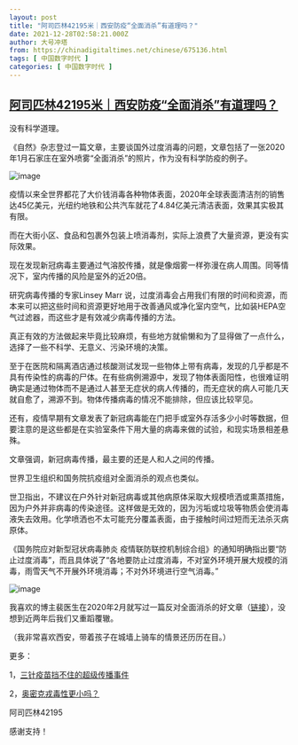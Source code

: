 ```yaml
---
layout: post
title: "阿司匹林42195米｜西安防疫“全面消杀”有道理吗？"
date: 2021-12-28T02:58:21.000Z
author: 大号冲塔
from: https://chinadigitaltimes.net/chinese/675136.html
tags: [ 中国数字时代 ]
categories: [ 中国数字时代 ]
---
```

<!--1640660301000-->
[阿司匹林42195米｜西安防疫“全面消杀”有道理吗？](https://chinadigitaltimes.net/chinese/675136.html)
------

<div>
<p>没有科学道理。</p><p>《自然》杂志登过一篇文章，主要谈国外过度消毒的问题，文章包括了一张2020年1月石家庄在室外喷雾“全面消杀”的照片，作为没有科学防疫的例子。</p><p><img src="https://chinadigitaltimes.net/chinese/files/2021/12/post-675136-61ca7b78c2726.png" alt="image" /></p><p>疫情以来全世界都花了大价钱消毒各种物体表面，2020年全球表面清洁剂的销售达45亿美元，光纽约地铁和公共汽车就花了4.84亿美元清洁表面，效果其实极其有限。</p><p>而在大街小区、食品和包裹外包装上喷消毒剂，实际上浪费了大量资源，更没有实际效果。</p><p>现在发现新冠病毒主要通过气溶胶传播，就是像烟雾一样弥漫在病人周围。同等情况下，室内传播的风险是室外的近20倍。</p><p>研究病毒传播的专家Linsey Marr 说，过度消毒会占用我们有限的时间和资源，而本来可以把这些时间和资源更好地用于改善通风或净化室内空气，比如装HEPA空气过滤器，而这些才是有效减少病毒传播的方法。</p><p>真正有效的方法做起来毕竟比较麻烦，有些地方就偷懒和为了显得做了一点什么，选择了一些不科学、无意义、污染环境的决策。</p><p>至于在医院和隔离酒店通过核酸测试发现一些物体上带有病毒，发现的几乎都是不具有传染性的病毒的尸体。在有些病例溯源中，发现了物体表面阳性，也很难证明确实是通过物体而不是通过人甚至无症状的病人传播的，而无症状的病人可能几天就自愈了，溯源不到。物体传播病毒的情况不能排除，但应该比较罕见。</p><p>还有，疫情早期有文章发表了新冠病毒能在门把手或室外存活多少小时等数据，但要注意的是这些都是在实验室条件下用大量的病毒来做的试验，和现实场景相差悬殊。</p><p>文章强调，新冠病毒传播，最主要的还是人和人之间的传播。</p><p>世界卫生组织和国务院抗疫组对全面消杀的观点也类似。</p><p>世卫指出，不建议在户外针对新冠病毒或其他病原体采取大规模喷洒或熏蒸措施，因为户外并非病毒的传染途径。这样做是无效的，因为污垢或垃圾等物质会使消毒液失去效用。化学喷洒也不太可能充分覆盖表面，由于接触时间过短而无法杀灭病原体。</p><p>《国务院应对新型冠状病毒肺炎 疫情联防联控机制综合组》的通知明确指出要“防止过度消毒”，而且具体说了“各地要防止过度消毒，不对室外环境开展大规模的消毒，雨雪天气不开展外环境消毒；不对外环境进行空气消毒。”</p><p><img src="https://chinadigitaltimes.net/chinese/files/2021/12/post-675136-61ca7b78d6802.png" alt="image" /></p><p>我喜欢的博主裴医生在2020年2月就写过一篇反对全面消杀的好文章（<a href="https://mp.weixin.qq.com/s?__biz=MzA5NzE5ODIyOQ==&amp;mid=2651629841&amp;idx=1&amp;sn=1a510e1b8c1bbd65b4fa1ee6b0d7f2f0&amp;scene=21#wechat_redirect">链接</a>），没想到近两年后我们又重蹈覆辙。</p><p>（我非常喜欢西安，带着孩子在城墙上骑车的情景还历历在目。）</p><p>更多：</p><p>1，<a href="http://mp.weixin.qq.com/s?__biz=MzUzMzkxOTc4NA==&amp;mid=2247486767&amp;idx=2&amp;sn=b2d85c48ec4e072205657db5d5c02473&amp;chksm=fa9dec68cdea657e387ac1098b7566ed3da03f1fb713a3b63f43a4f24112656624abd592721a&amp;scene=21#wechat_redirect">三针疫苗挡不住的超级传播事件</a></p><p>2，<a href="http://mp.weixin.qq.com/s?__biz=MzUzMzkxOTc4NA==&amp;mid=2247486738&amp;idx=1&amp;sn=7b2a2bf29236f2e2f09005fa1731f11d&amp;chksm=fa9dec55cdea6543687a1b07c0f2292d6d0dbe45da90bbd817f90fd288a6f45a6482cb53c5fd&amp;scene=21#wechat_redirect">奥密克戎毒性更小吗？</a></p><p>阿司匹林42195</p><p>感谢支持！</p>
</div>
